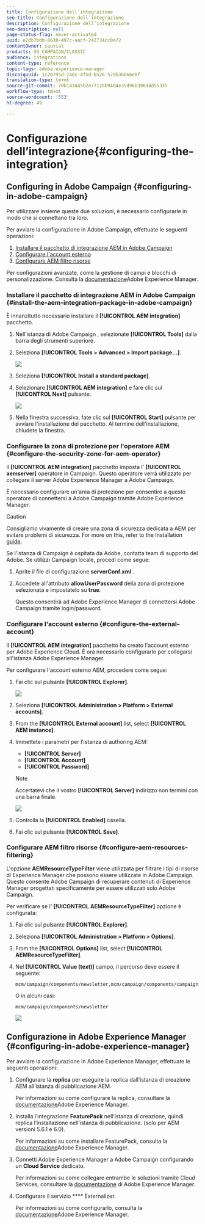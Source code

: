 ```yaml
---
title: Configurazione dell’integrazione
seo-title: Configurazione dell’integrazione
description: Configurazione dell’integrazione
seo-description: null
page-status-flag: never-activated
uuid: e2db7bdb-8630-497c-aacf-242734cc0a72
contentOwner: sauviat
products: SG_CAMPAIGN/CLASSIC
audience: integrations
content-type: reference
topic-tags: adobe-experience-manager
discoiquuid: 1c20795d-748c-4f5d-b526-579b36666e8f
translation-type: tm+mt
source-git-commit: 70b143445b2e77128b9404e35d96b39694d55335
workflow-type: tm+mt
source-wordcount: '553'
ht-degree: 4%

---
```



# Configurazione dell’integrazione{#configuring-the-integration}

## Configuring in Adobe Campaign {#configuring-in-adobe-campaign}

Per utilizzare insieme queste due soluzioni, è necessario configurarle in modo che si connettano tra loro.

Per avviare la configurazione in  Adobe Campaign, effettuate le seguenti operazioni:

1. [Installare il pacchetto di integrazione AEM in  Adobe Campaign](#install-the-aem-integration-package-in-adobe-campaign)
1. [Configurare l&#39;account esterno](#configure-the-external-account)
1. [Configurare AEM filtro risorse](#configure-aem-resources-filtering)

Per configurazioni avanzate, come la gestione di campi e blocchi di personalizzazione. Consulta la [documentazione](https://helpx.adobe.com/experience-manager/6-5/sites/administering/using/campaignonpremise.html)Adobe Experience Manager.

### Installare il pacchetto di integrazione AEM in  Adobe Campaign {#install-the-aem-integration-package-in-adobe-campaign}

È innanzitutto necessario installare il **[!UICONTROL AEM integration]** pacchetto.

1. Nell’istanza di Adobe Campaign , selezionate **[!UICONTROL Tools]** dalla barra degli strumenti superiore.
1. Seleziona **[!UICONTROL Tools > Advanced > Import package...]**.

   ![](assets/aem_config_1.png)

1. Seleziona **[!UICONTROL Install a standard package]**.
1. Selezionare **[!UICONTROL AEM integration]** e fare clic sul **[!UICONTROL Next]** pulsante.

   ![](assets/aem_config_2.png)

1. Nella finestra successiva, fate clic sul **[!UICONTROL Start]** pulsante per avviare l&#39;installazione del pacchetto. Al termine dell&#39;installazione, chiudete la finestra.

### Configurare la zona di protezione per l&#39;operatore AEM {#configure-the-security-zone-for-aem-operator}

Il **[!UICONTROL AEM integration]** pacchetto imposta l&#39; **[!UICONTROL aemserver]** operatore in Campaign. Questo operatore verrà utilizzato per collegare il server Adobe Experience Manager a  Adobe Campaign.

È necessario configurare un&#39;area di protezione per consentire a questo operatore di connettersi a  Adobe Campaign tramite Adobe Experience Manager.

>[!CAUTION]
>
>Consigliamo vivamente di creare una zona di sicurezza dedicata a AEM per evitare problemi di sicurezza. For more on this, refer to the Installation [guide](../../installation/using/configuring-campaign-server.md#defining-security-zones).

Se l&#39;istanza di Campaign è ospitata da  Adobe, contatta  team di supporto del Adobe. Se utilizzi Campaign locale, procedi come segue:

1. Aprite il file di configurazione **serverConf.xml** .
1. Accedete all&#39;attributo **allowUserPassword** della zona di protezione selezionata e impostatelo su **true**.

   Questo consentirà ad Adobe Experience Manager di connettersi  Adobe Campaign tramite login/password.

### Configurare l&#39;account esterno {#configure-the-external-account}

Il **[!UICONTROL AEM integration]** pacchetto ha creato l&#39;account esterno per Adobe Experience Cloud. È ora necessario configurarlo per collegarsi all&#39;istanza Adobe Experience Manager.

Per configurare l&#39;account esterno AEM, procedere come segue:

1. Fai clic sul pulsante **[!UICONTROL Explorer]**.

   ![](assets/aem_config_3.png)

1. Seleziona **[!UICONTROL Administration > Platform > External accounts]**.
1. From the **[!UICONTROL External account]** list, select **[!UICONTROL AEM instance]**.
1. Immettete i parametri per l’istanza di authoring AEM:

   * **[!UICONTROL Server]**
   * **[!UICONTROL Account]**
   * **[!UICONTROL Password]**

   >[!NOTE]
   >
   >Accertatevi che il vostro **[!UICONTROL Server]** indirizzo non termini con una barra finale.

   ![](assets/aem_config_4.png)

1. Controlla la **[!UICONTROL Enabled]** casella.
1. Fai clic sul pulsante **[!UICONTROL Save]**.

### Configurare AEM filtro risorse {#configure-aem-resources-filtering}

L&#39;opzione **AEMResourceTypeFilter** viene utilizzata per filtrare i tipi di risorse di Experience Manager  che possono essere utilizzate in  Adobe Campaign. Questo consente  Adobe Campaign di recuperare  contenuti di Experience Manager progettati specificamente per essere utilizzati  solo Adobe Campaign.

Per verificare se l&#39; **[!UICONTROL AEMResourceTypeFilter]** opzione è configurata:

1. Fai clic sul pulsante **[!UICONTROL Explorer]**.
1. Seleziona **[!UICONTROL Administration > Platform > Options]**.
1. From the **[!UICONTROL Options]** list, select **[!UICONTROL AEMResourceTypeFilter]**.
1. Nel **[!UICONTROL Value (text)]** campo, il percorso deve essere il seguente:

   ```
   mcm/campaign/components/newsletter,mcm/campaign/components/campaign_newsletterpage,mcm/neolane/components/newsletter
   ```

   O in alcuni casi:

   ```
   mcm/campaign/components/newsletter
   ```

   ![](assets/aem_config_5.png)

## Configurazione in Adobe Experience Manager {#configuring-in-adobe-experience-manager}

Per avviare la configurazione in Adobe Experience Manager, effettuate le seguenti operazioni:

1. Configurare la **replica** per eseguire la replica dall’istanza di creazione AEM all’istanza di pubblicazione AEM.

   Per informazioni su come configurare la replica, consultare la [documentazione](https://helpx.adobe.com/experience-manager/6-5/sites/deploying/using/replication.html)Adobe Experience Manager.

1. Installa l’integrazione **FeaturePack** nell’istanza di creazione, quindi replica l’installazione nell’istanza di pubblicazione. (solo per AEM versioni 5.6.1 e 6.0).

   Per informazioni su come installare FeaturePack, consulta la [documentazione](https://helpx.adobe.com/experience-manager/aem-previous-versions.html)Adobe Experience Manager.

1. Connetti Adobe Experience Manager a  Adobe Campaign configurando un **Cloud Service** dedicato.

   Per informazioni su come collegare entrambe le soluzioni tramite Cloud Services, consultare la [documentazione](https://helpx.adobe.com/experience-manager/6-5/sites/administering/using/campaignonpremise.html#ConfiguringAdobeExperienceManager) di Adobe Experience Manager.

1. Configurare il servizio **** Externalizer.

   Per informazioni su come configurarlo, consulta la [documentazione](https://helpx.adobe.com/experience-manager/6-5/sites/developing/using/externalizer.html)Adobe Experience Manager.

